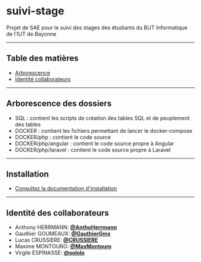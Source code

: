 # suivi-stage
Projet de SAE pour le suivi des stages des étudiants du BUT Informatique de l'IUT de Bayonne

---
## Table des matières

- [Arborescence](#arborescence-des-dossiers)
- [Identité collaborateurs](#identité-des-collaborateurs)

---
## Arborescence des dossiers
* SQL : contient les scripts de création des tables SQL et de peuplement des tables
* DOCKER : contient les fichiers permettant de lancer le docker-compose
* DOCKER/php : contient le code source
* DOCKER/php/angular : contient le code source propre à Angular
* DOCKER/php/laravel : contient le code source propre à Laravel

---
## Installation
- [Consultez la documentation d'installation](INSTALLATION.md)
---
## Identité des collaborateurs 

- Anthony HERRMANN: [**@AnthoHerrmann**](https://github.com/AnthoHerrmann)
- Gauthier GOUMEAUX: [**@GauthierGmx**](https://github.com/GauthierGmx)
- Lucas CRUSSIERE: [**@CRUSSIERE**](https://github.com/CRUSSIERE)
- Maxime MONTOURO: [**@MaxMontouro**](https://github.com/MaxMontouro)
- Virgile ESPINASSE: [**@sololo**](https://github.com/sololo303)
